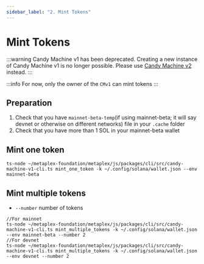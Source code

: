 ```yaml
---
sidebar_label: "2. Mint Tokens"
---
```


# Mint Tokens

:::warning
Candy Machine v1 has been deprecated. Creating a new instance of Candy Machine v1 is no longer possible. Please use [Candy Machine v2](../candy-machine-v2/introduction) instead.
:::

:::info
For now, only the owner of the `CMv1` can mint tokens
:::

## Preparation
1. Check that you have `mainnet-beta-temp`(if using mainnet-beta; it will say devnet or otherwise on different networks) file in your `.cache` folder
2. Check that you have more than 1 SOL in your mainnet-beta wallet

## Mint one token
```
ts-node ~/metaplex-foundation/metaplex/js/packages/cli/src/candy-machine-v1-cli.ts mint_one_token -k ~/.config/solana/wallet.json --env mainnet-beta
```

## Mint multiple tokens
- `--number` number of tokens
```
//For mainnet
ts-node ~/metaplex-foundation/metaplex/js/packages/cli/src/candy-machine-v1-cli.ts mint_multiple_tokens -k ~/.config/solana/wallet.json --env mainnet-beta --number 2
//For devnet
ts-node ~/metaplex-foundation/metaplex/js/packages/cli/src/candy-machine-v1-cli.ts mint_multiple_tokens -k ~/.config/solana/wallet.json --env devnet --number 2 

```
